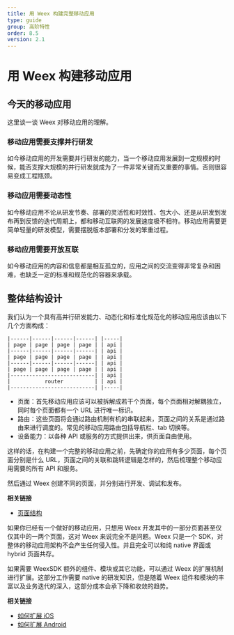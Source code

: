 ```yaml
---
title: 用 Weex 构建完整移动应用
type: guide
group: 高阶特性
order: 8.5
version: 2.1
---
```


# 用 Weex 构建移动应用

## 今天的移动应用

这里谈一谈 Weex 对移动应用的理解。

### 移动应用需要支撑并行研发

如今移动应用的开发需要并行研发的能力，当一个移动应用发展到一定规模的时候，能否支撑大规模的并行研发就成为了一件非常关键而又重要的事情。否则很容易变成工程瓶颈。

### 移动应用需要动态性

如今移动应用不论从研发节奏、部署的灵活性和时效性、包大小、还是从研发到发布再到反馈的迭代周期上，都和移动互联网的发展速度极不相符。移动应用需要更简单轻量的研发模型，需要摆脱版本部署和分发的笨重过程。

### 移动应用需要开放互联

如今移动应用的内容和信息都是相互孤立的，应用之间的交流变得非常复杂和困难，也缺乏一定的标准和规范化的容器来承载。

## 整体结构设计

我们认为一个具有高并行研发能力、动态化和标准化规范化的移动应用应该由以下几个方面构成：

```
|------|------|------|------| |-----|
| page | page | page | page | | api |
|------|------|------|------| | api |
| page | page | page | page | | api |
|------|------|------|------| | api |
| page | page | page | page | | api |
|---------------------------| | api |
|           router          | | api |
|---------------------------| |-----|
```

* 页面：首先移动应用应该可以被拆解成若干个页面，每个页面相对解耦独立，同时每个页面都有一个 URL 进行唯一标识。
* 路由：这些页面将会通过路由机制有机的串联起来，页面之间的关系是通过路由来进行调度的。常见的移动应用路由包括导航栏、tab 切换等。
* 设备能力：以各种 API 或服务的方式提供出来，供页面自由使用。

这样的话，在构建一个完整的移动应用之前，先确定你的应用有多少页面，每个页面分别是什么 URL，页面之间的关联和跳转逻辑是怎样的，然后梳理整个移动应用需要的所有 API 和服务。

然后通过 Weex 创建不同的页面，并分别进行开发、调试和发布。

**相关链接**

* [页面结构](./page-architecture.html)

如果你已经有一个做好的移动应用，只想用 Weex 开发其中的一部分页面甚至仅仅其中的一两个页面，这对 Weex 来说完全不是问题。Weex 只是一个 SDK，对整体的移动应用架构不会产生任何侵入性。并且完全可以和纯 native 界面或 hybrid 页面共存。

如果需要 WeexSDK 额外的组件、模块或其它功能，可以通过 Weex 的扩展机制进行扩展。这部分工作需要 native 的研发知识，但是随着 Weex 组件和模块的丰富以及业务迭代的深入，这部分成本会承下降和收敛的趋势。

**相关链接**

* [如何扩展 iOS](../../references/advanced/extend-to-ios.html)
* [如何扩展 Android](../../references/advanced/extend-to-android.html)
